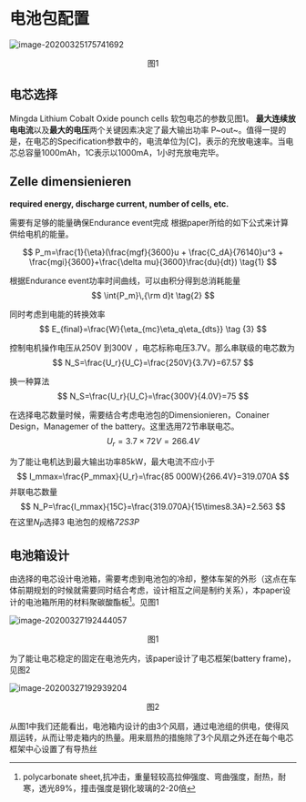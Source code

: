 # 电池包配置

![image-20200325175741692](D:\00_LUH\ET-INF\was_neues_lernen_Zusammenfassung\BMS\image-20200325175741692.png)
<center>图1</center>

## 电芯选择
Mingda Lithium Cobalt Oxide pounch cells 软包电芯的参数见图1。
**最大连续放电电流**以及**最大的电压**两个关键因素决定了最大输出功率 P~out~。值得一提的是，在电芯的Specification参数中的，电流单位为[C]，表示的充放电速率。当电芯总容量1000mAh，1C表示以1000mA，1小时充放电完毕。

## Zelle dimensienieren 
**required energy, discharge current, number of cells, etc.**

需要有足够的能量确保Endurance event完成
根据paper所给的如下公式来计算供给电机的能量。

$$
P_m=\frac{1}{\eta}(\frac{mgf}{3600}u + \frac{C_dA}{76140}u^3 + \frac{mgi}{3600}+\frac{\delta mu}{3600}\frac{du}{dt}) \tag{1}
$$

根据Endurance event功率时间曲线，可以由积分得到总消耗能量
$$
\int{P_m}\,{\rm d}t
\tag{2}
$$

同时考虑到电能的转换效率
$$
E_{final}=\frac{W}{\eta_{mc}\eta_q\eta_{dts}}
\tag {3}
$$

控制电机操作电压从250V 到300V ，电芯标称电压3.7V。那么串联级的电芯数为
$$
N_S=\frac{U_r}{U_C}=\frac{250V}{3.7V}=67.57
$$

换一种算法
$$
N_S=\frac{U_r}{U_C}=\frac{300V}{4.0V}=75
$$

在选择电芯数量时候，需要结合考虑电池包的Dimensionieren，Conainer Design，Managemer of the battery。这里选用72节串联电芯。
$$
U_r =3.7 \times 72V =266.4V
$$

为了能让电机达到最大输出功率85kW，最大电流不应小于
$$
I_mmax=\frac{P_mmax}{U_r}=\frac{85 000W}{266.4V}=319.070A
$$
并联电芯数量
$$
N_P=\frac{I_mmax}{15C}=\frac{319.070A}{15\times8.3A}=2.563
$$
在这里$N_P$选择3
电池包的规格*72S3P*


## 电池箱设计

由选择的电芯设计电池箱，需要考虑到电池包的冷却，整体车架的外形（这点在车体前期规划的时候就需要同时结合考虑，设计相互之间是制约关系），本paper设计的电池箱所用的材料聚碳酸酯板[^1]。见图1

![image-20200327192444057](D:\00_LUH\ET-INF\was_neues_lernen_Zusammenfassung\BMS\image-20200327192444057.png) 
<center>图1</center>



[^1]:polycarbonate sheet,抗冲击，重量轻较高拉伸强度、弯曲强度，耐热，耐寒，透光89%，撞击强度是钢化玻璃的2-20倍



为了能让电芯稳定的固定在电池先内，该paper设计了电芯框架(battery frame)，见图2

![image-20200327192939204](D:\00_LUH\ET-INF\was_neues_lernen_Zusammenfassung\BMS\image-20200327192939204.png)
<center>图2</center>

从图1中我们还能看出，电池箱内设计的由3个风扇，通过电池组的供电，使得风扇运转，从而让带走箱内的热量。用来扇热的措施除了3个风扇之外还在每个电芯框架中心设置了有导热丝

